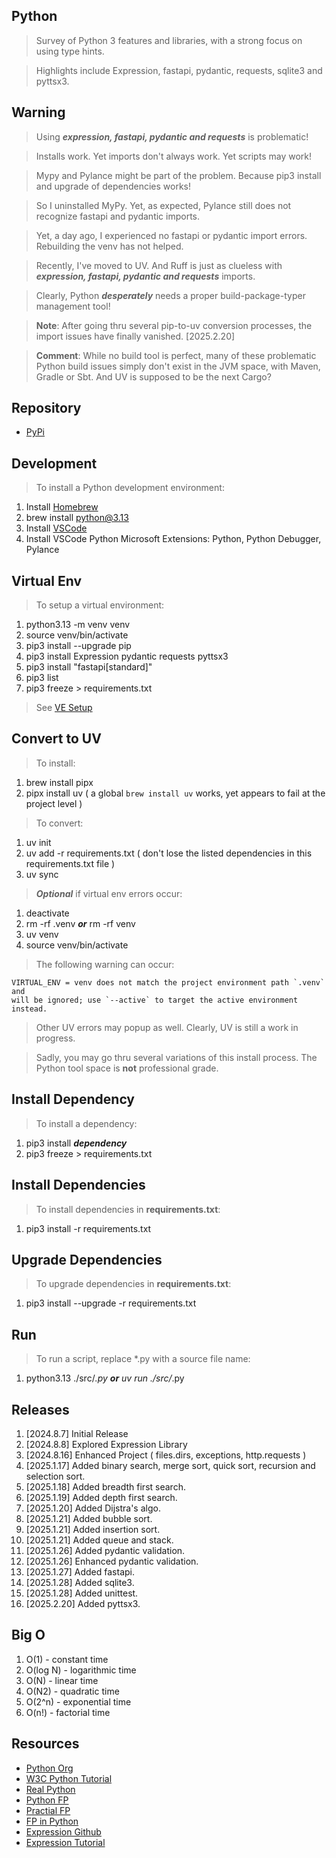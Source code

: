 Python
------
>Survey of Python 3 features and libraries, with a strong focus on using type hints.

>Highlights include Expression, fastapi, pydantic, requests, sqlite3 and pyttsx3.

Warning
-------
>Using ***expression, fastapi, pydantic and requests*** is problematic!

>Installs work. Yet imports don't always work. Yet scripts may work!

>Mypy and Pylance might be part of the problem. Because pip3 install and upgrade of dependencies works!

>So I uninstalled MyPy. Yet, as expected, Pylance still does not recognize fastapi and pydantic imports.

>Yet, a day ago, I experienced no fastapi or pydantic import errors. Rebuilding the venv has not helped.

>Recently, I've moved to UV. And Ruff is just as clueless with ***expression, fastapi, pydantic and requests*** imports.

>Clearly, Python ***desperately*** needs a proper build-package-typer management tool!

>**Note**: After going thru several pip-to-uv conversion processes, the import issues have finally vanished. [2025.2.20]

>**Comment**: While no build tool is perfect, many of these problematic Python build issues simply don't exist in the JVM space, with Maven, Gradle or Sbt. And UV is supposed to be the next Cargo?

Repository
----------
* [PyPi](https://pypi.org/)

Development
-----------
>To install a Python development environment:
1. Install [Homebrew](https://brew.sh/)
2. brew install python@3.13
3. Install [VSCode](https://code.visualstudio.com/)
4. Install VSCode Python Microsoft Extensions: Python, Python Debugger, Pylance

Virtual Env
-----------
>To setup a virtual environment:
1. python3.13 -m venv venv
2. source venv/bin/activate
3. pip3 install --upgrade pip
4. pip3 install Expression pydantic requests pyttsx3
5. pip3 install "fastapi[standard]"
6. pip3 list
7. pip3 freeze > requirements.txt
>See [VE Setup](https://www.freecodecamp.org/news/how-to-setup-virtual-environments-in-python/)

Convert to UV
-------------
>To install:
1. brew install pipx
2. pipx install uv ( a global ```brew install uv``` works, yet appears to fail at the project level )
>To convert:
1. uv init
2. uv add -r requirements.txt ( don't lose the listed dependencies in this requirements.txt file )
3. uv sync
>***Optional*** if virtual env errors occur:
1. deactivate
2. rm -rf .venv ***or*** rm -rf venv
3. uv venv
4. source venv/bin/activate
>The following warning can occur:
```
VIRTUAL_ENV = venv does not match the project environment path `.venv` and
will be ignored; use `--active` to target the active environment instead.
```
>Other UV errors may popup as well. Clearly, UV is still a work in progress.

>Sadly, you may go thru several variations of this install process. The Python tool space is **not** professional grade.

Install Dependency
------------------
>To install a dependency:
1. pip3 install ***dependency***
2. pip3 freeze > requirements.txt

Install Dependencies
--------------------
>To install dependencies in **requirements.txt**:
1. pip3 install -r requirements.txt

Upgrade Dependencies
--------------------
>To upgrade dependencies in **requirements.txt**:
1. pip3 install --upgrade -r requirements.txt

Run
---
>To run a script, replace *.py with a source file name:
1. python3.13 ./src/*.py ***or*** uv run ./src/*.py

Releases
--------
1. [2024.8.7] Initial Release
2. [2024.8.8] Explored Expression Library
3. [2024.8.16] Enhanced Project ( files.dirs, exceptions, http.requests )
4. [2025.1.17] Added binary search, merge sort, quick sort, recursion and selection sort.
5. [2025.1.18] Added breadth first search.
6. [2025.1.19] Added depth first search.
7. [2025.1.20] Added Dijstra's algo.
8. [2025.1.21] Added bubble sort.
9. [2025.1.21] Added insertion sort.
10. [2025.1.21] Added queue and stack.
11. [2025.1.26] Added pydantic validation.
12. [2025.1.26] Enhanced pydantic validation.
13. [2025.1.27] Added fastapi.
14. [2025.1.28] Added sqlite3.
15. [2025.1.28] Added unittest.
16. [2025.2.20] Added pyttsx3.

Big O
-----
1. O(1)     - constant time
2. O(log N) - logarithmic time
3. O(N)     - linear time
4. O(N2)    - quadratic time
5. O(2^n)   - exponential time
6. O(n!)    - factorial time

Resources
---------
* [Python Org](https://www.python.org/)
* [W3C Python Tutorial](https://www.w3schools.com/python/)
* [Real Python](https://realpython.com/)
* [Python FP](https://www.kite.com/blog/python/functional-programming/)
* [Practial FP](https://maryrosecook.com/blog/post/a-practical-introduction-to-functional-programming)
* [FP in Python](https://stackabuse.com/functional-programming-in-python/)
* [Expression Github](https://github.com/dbrattli/Expression)
* [Expression Tutorial](https://expression.readthedocs.io/en/latest/tutorial/introduction.html)